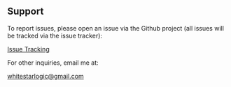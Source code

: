 ## Support

To report issues, please open an issue via the Github project (all issues will be tracked via the issue tracker):

[Issue Tracking](https://github.com/mrichards957/MyTunesPro3/issues)

For other inquiries, email me at:

[whitestarlogic@gmail.com](mailto:whitestarlogic@gmail.com)
